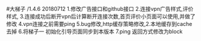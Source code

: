 #大梯子 /1.4.6   20180712
1.修改广告接口和github接口
2.连接vpn广告样式,评价样式,
3.连接成功后断开vpn后计算断开连接次数,首页评价小页面可以使用,并做了修改
4.vpn连接之前需要ping
5.bug修改,http缓存策略修改,2.本地缓存到cache去掉
6.将梯子一 初始化引导页面同步到本版本
7.ping 返回方式修改为block
